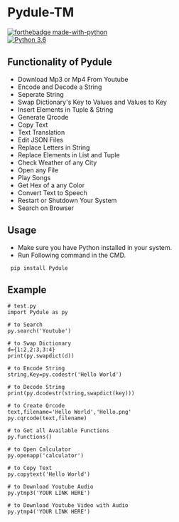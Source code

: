 # Pydule-TM

[![forthebadge made-with-python](http://ForTheBadge.com/images/badges/made-with-python.svg)](https://www.python.org/)                 
[![Python 3.6](https://img.shields.io/badge/python-3.10.7-blue.svg)](https://www.python.org/downloads/release/python-3107/)   

## Functionality of Pydule

- Download Mp3 or Mp4 From Youtube
- Encode and Decode a String
- Seperate String
- Swap Dictionary's Key to Values and Values to Key
- Insert Elements in Tuple & String
- Generate Qrcode
- Copy Text
- Text Translation
- Edit JSON Files
- Replace Letters in String
- Replace Elements in List and Tuple
- Check Weather of any City
- Open any File
- Play Songs
- Get Hex of a any Color
- Convert Text to Speech
- Restart or Shutdown Your System
- Search on Browser

## Usage

- Make sure you have Python installed in your system.
- Run Following command in the CMD.
 ```
  pip install Pydule
  ```
## Example

 ```
# test.py
import Pydule as py

# to Search 
py.search('Youtube')

# to Swap Dictionary
d={1:2,2:3,3:4}
print(py.swapdict(d))

# to Encode String
string,Key=py.codestr('Hello World')

# to Decode String
print(py.dcodestr(string,swapdict(key)))

# to Create Qrcode
text,filename='Hello World','Hello.png'
py.cqrcode(text,filename)

# to Get all Available Functions
py.functions() 

# to Open Calculator
py.openapp('calculator')

# to Copy Text
py.copytext('Hello World')

# to Download Youtube Audio
py.ytmp3('YOUR LINK HERE')

# to Download Youtube Video with Audio
py.ytmp4('YOUR LINK HERE')
  ```